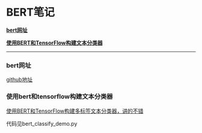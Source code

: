 # BERT笔记

[**bert网址**](#bert网址)

[**使用BERT和TensorFlow构建文本分类器**](#使用bert和tensorflow构建文本分类器)


---

### bert网址

[github地址](https://github.com/google-research/bert)<br>

### 使用bert和tensorflow构建文本分类器

[使用BERT和TensorFlow构建多标签文本分类器，讲的不错](https://cloud.tencent.com/developer/article/1449734)<br>

代码见bert_classify_demo.py

